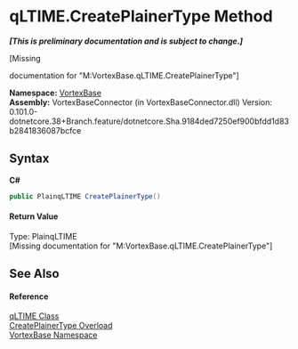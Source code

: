 # qLTIME.CreatePlainerType Method 
 _**\[This is preliminary documentation and is subject to change.\]**_

\[Missing <summary> documentation for "M:VortexBase.qLTIME.CreatePlainerType"\]

**Namespace:**&nbsp;<a href="N_VortexBase.md">VortexBase</a><br />**Assembly:**&nbsp;VortexBaseConnector (in VortexBaseConnector.dll) Version: 0.101.0-dotnetcore.38+Branch.feature/dotnetcore.Sha.9184ded7250ef900bfdd1d83b2841836087bcfce

## Syntax

**C#**<br />
``` C#
public PlainqLTIME CreatePlainerType()
```


#### Return Value
Type: PlainqLTIME<br />\[Missing <returns> documentation for "M:VortexBase.qLTIME.CreatePlainerType"\]

## See Also


#### Reference
<a href="T_VortexBase_qLTIME.md">qLTIME Class</a><br /><a href="Overload_VortexBase_qLTIME_CreatePlainerType.md">CreatePlainerType Overload</a><br /><a href="N_VortexBase.md">VortexBase Namespace</a><br />
